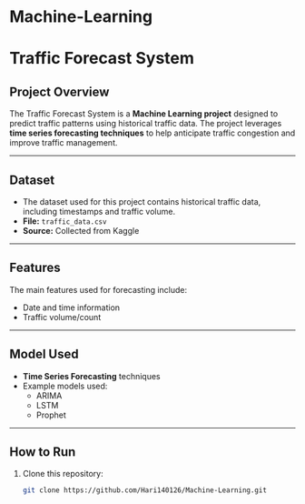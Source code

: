 # Machine-Learning
# Traffic Forecast System

## Project Overview
The Traffic Forecast System is a **Machine Learning project** designed to predict traffic patterns using historical traffic data. The project leverages **time series forecasting techniques** to help anticipate traffic congestion and improve traffic management.

---

## Dataset
- The dataset used for this project contains historical traffic data, including timestamps and traffic volume.  
- **File:** `traffic_data.csv`  
- **Source:** Collected from Kaggle 

---

## Features
The main features used for forecasting include:
- Date and time information
- Traffic volume/count 

---

## Model Used
- **Time Series Forecasting** techniques
- Example models used:
  - ARIMA
  - LSTM 
  - Prophet 

---

## How to Run
1. Clone this repository:
   ```bash
   git clone https://github.com/Hari140126/Machine-Learning.git
